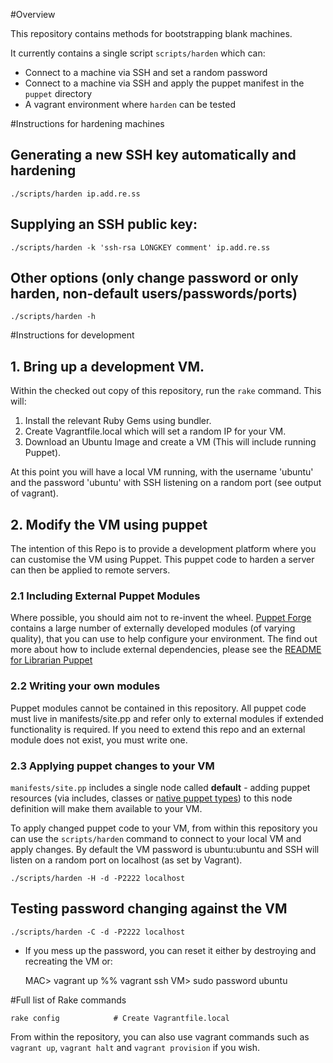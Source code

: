 #Overview

This repository contains methods for bootstrapping blank machines.

It currently contains a single script `scripts/harden` which can:
- Connect to a machine via SSH and set a random password
- Connect to a machine via SSH and apply the puppet manifest in the `puppet` directory
- A vagrant environment where `harden` can be tested

#Instructions for hardening machines

## Generating a new SSH key automatically and hardening

    ./scripts/harden ip.add.re.ss

## Supplying an SSH public key:

    ./scripts/harden -k 'ssh-rsa LONGKEY comment' ip.add.re.ss

## Other options (only change password or only harden, non-default users/passwords/ports)

    ./scripts/harden -h

#Instructions for development

## 1. Bring up a development VM.

Within the checked out copy of this repository, run the `rake` command. This will:

1. Install the relevant Ruby Gems using bundler.
2. Create Vagrantfile.local which will set a random IP for your VM.
3. Download an Ubuntu Image and create a VM (This will include running Puppet).

At this point you will have a local VM running, with the username 'ubuntu' and the password 'ubuntu'
with SSH listening on a random port (see output of vagrant).

## 2. Modify the VM using puppet

The intention of this Repo is to provide a development platform where you can customise the VM using
Puppet. This puppet code to harden a server can then be applied to remote servers.

### 2.1 Including External Puppet Modules

Where possible, you should aim not to re-invent the wheel. [Puppet Forge](https://forge.puppetlabs.com/)
contains a large number of externally developed modules (of varying quality), that you can use to help
configure your environment. The find out more about how to include external dependencies, please see the
[README for Librarian Puppet](https://github.com/rodjek/librarian-puppet)

### 2.2 Writing your own modules

Puppet modules cannot be contained in this repository. All puppet code must live in manifests/site.pp and
refer only to external modules if extended functionality is required. If you need to extend this repo and
an external module does not exist, you must write one.

### 2.3 Applying puppet changes to your VM

`manifests/site.pp` includes a single node called **default** - adding puppet resources (via includes,
classes or [native puppet types](http://docs.puppetlabs.com/references/latest/type.html)) to this node
definition will make them available to your VM.

To apply changed puppet code to your VM, from within this repository you can use the `scripts/harden`
command to connect to your local VM and apply changes. By default the VM password is ubuntu:ubuntu and
SSH will listen on a random port on localhost (as set by Vagrant).

    ./scripts/harden -H -d -P2222 localhost

## Testing password changing against the VM

    ./scripts/harden -C -d -P2222 localhost

- If you mess up the password, you can reset it either by destroying and recreating the VM or:

    MAC> vagrant up %% vagrant ssh
    VM>  sudo password ubuntu

#Full list of Rake commands

```
rake config            # Create Vagrantfile.local
```
From within the repository, you can also use vagrant commands such as `vagrant up`, `vagrant halt`
and `vagrant provision` if you wish.
